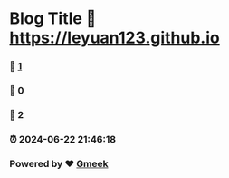 # Blog Title :link: https://leyuan123.github.io 
### :page_facing_up: [1](https://leyuan123.github.io/tag.html) 
### :speech_balloon: 0 
### :hibiscus: 2 
### :alarm_clock: 2024-06-22 21:46:18 
### Powered by :heart: [Gmeek](https://github.com/Meekdai/Gmeek)
